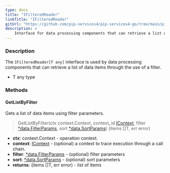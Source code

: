 ```yaml
---
type: docs
title: "IFilteredReader"
linkTitle: "IFilteredReader"
gitUrl: "https://github.com/pip-services4/pip-services4-go/tree/main/pip-services4-persistence-go"
description: >
    Interface for data processing components that can retrieve a list of data items through the use of a filter.
---
```


### Description

The `IFilteredReader[T any]` interface is used by data processing components that can retrieve a list of data items through the use of a filter.

- T any type

### Methods

#### GetListByFilter
Gets a list of data items using filter parameters.

> GetListByFilter(ctx context.Context, context_id [IContext](../../../components/context/icontext), filter [*data.FilterParams](../../../data/query/filter_params), sort [*data.SortParams](../../../data/query/sort_params)) (items []T, err error)

- **ctx**: context.Context - operation context.
- **context**: [IContext](../../../components/context/icontext) - (optional) a context to trace execution through a call chain.
- **filter**: [*data.FilterParams](../../../data/query/filter_params) - (optional) filter parameters
- **sort**: [*data.SortParams](../../../data/query/sort_params) - (optional) sort parameters
- **returns**: (items []T, err error) - list of items


